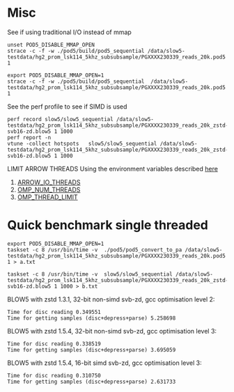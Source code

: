 # Misc

See if using traditional I/O instead of mmap
```
unset POD5_DISABLE_MMAP_OPEN
strace -c -f -w ./pod5/build/pod5_sequential /data/slow5-testdata/hg2_prom_lsk114_5khz_subsubsample/PGXXXX230339_reads_20k.pod5 1

export POD5_DISABLE_MMAP_OPEN=1
strace -c -f -w ./pod5/build/pod5_sequential  /data/slow5-testdata/hg2_prom_lsk114_5khz_subsubsample/PGXXXX230339_reads_20k.pod5 1
```

See the perf profile to see if SIMD is used
```
perf record slow5/slow5_sequential /data/slow5-testdata/hg2_prom_lsk114_5khz_subsubsample/PGXXXX230339_reads_20k_zstd-svb16-zd.blow5 1 1000
perf report -n
vtune -collect hotspots   slow5/slow5_sequential /data/slow5-testdata/hg2_prom_lsk114_5khz_subsubsample/PGXXXX230339_reads_20k_zstd-svb16-zd.blow5 1 1000
```

LIMIT ARROW THREADS
Using the environment variables described [here](https://arrow.apache.org/docs/cpp/env_vars.html#environment-variables)
1. [ARROW_IO_THREADS](https://arrow.apache.org/docs/cpp/env_vars.html#envvar-ARROW_IO_THREADS)
2. [OMP_NUM_THREADS](https://arrow.apache.org/docs/cpp/env_vars.html#envvar-OMP_NUM_THREADS)
3. [OMP_THREAD_LIMIT](https://arrow.apache.org/docs/cpp/env_vars.html#envvar-OMP_THREAD_LIMIT)

# Quick benchmark single threaded

```
export POD5_DISABLE_MMAP_OPEN=1
taskset -c 8 /usr/bin/time -v  ./pod5/pod5_convert_to_pa /data/slow5-testdata/hg2_prom_lsk114_5khz_subsubsample/PGXXXX230339_reads_20k.pod5 1 > a.txt

taskset -c 8 /usr/bin/time -v  slow5/slow5_sequential /data/slow5-testdata/hg2_prom_lsk114_5khz_subsubsample/PGXXXX230339_reads_20k_zstd-svb16-zd.blow5 1 1000 > b.txt
```

BLOW5 with zstd 1.3.1, 32-bit non-simd svb-zd, gcc optimisation level 2:
```
Time for disc reading 0.349551
Time for getting samples (disc+depress+parse) 5.258698
```
BLOW5 with zstd 1.5.4, 32-bit non-simd svb-zd, gcc optimisation level 3:
```
Time for disc reading 0.338519
Time for getting samples (disc+depress+parse) 3.695059
```
BLOW5 with zstd 1.5.4, 16-bit simd svb-zd, gcc optimisation level 3:
```
Time for disc reading 0.310750
Time for getting samples (disc+depress+parse) 2.631733
```
